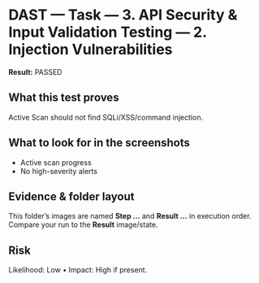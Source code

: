 ﻿# DAST — Task — 3. API Security & Input Validation Testing — 2. Injection Vulnerabilities

**Result:** PASSED

## What this test proves

Active Scan should not find SQLi/XSS/command injection.

## What to look for in the screenshots

- Active scan progress
- No high-severity alerts

## Evidence & folder layout

This folder’s images are named **Step …** and **Result …** in execution order. Compare your run to the **Result** image/state.

## Risk

Likelihood: Low • Impact: High if present.


